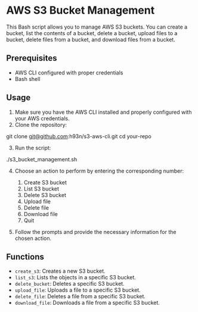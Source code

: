 
# AWS S3 Bucket Management

This Bash script allows you to manage AWS S3 buckets. You can create a bucket, list the contents of a bucket, delete a bucket, upload files to a bucket, delete files from a bucket, and download files from a bucket.

## Prerequisites

- AWS CLI configured with proper credentials
- Bash shell

## Usage

1. Make sure you have the AWS CLI installed and properly configured with your AWS credentials.
2. Clone the repository:


git clone git@github.com:h93n/s3-aws-cli.git
cd your-repo

3. Run the script:


./s3_bucket_management.sh


4. Choose an action to perform by entering the corresponding number:

   1. Create S3 bucket
   2. List S3 bucket
   3. Delete S3 bucket
   4. Upload file
   5. Delete file
   6. Download file
   7. Quit

5. Follow the prompts and provide the necessary information for the chosen action.

## Functions

- `create_s3`: Creates a new S3 bucket.
- `list_s3`: Lists the objects in a specific S3 bucket.
- `delete_bucket`: Deletes a specific S3 bucket.
- `upload_file`: Uploads a file to a specific S3 bucket.
- `delete_file`: Deletes a file from a specific S3 bucket.
- `download_file`: Downloads a file from a specific S3 bucket.

